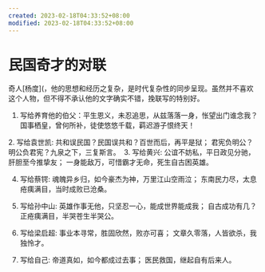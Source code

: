 ```yaml
---
created: 2023-02-18T04:33:52+08:00
modified: 2023-02-18T04:33:52+08:00
---
```


# 民国奇才的对联

奇人[杨度](，他的思想和经历之复杂，是时代复杂性的同步呈现。虽然并不喜欢这个人物，但不得不承认他的文字确实不错，挽联写的特别好。

1.  写给养育他的伯父：
​平生恩义，未忍追思，从兹落落一身，怅望出门谁念我？
国事栖皇，曾何所补，徒使悠悠千载，羁迟游子恨终天！

​2. 写给袁世凯:
​共和误民国？民国误共和？百世而后，再平是狱；
君宪负明公？明公负君宪？九泉之下，三复斯言。
​
​3. 写给黄兴:
公谊不妨私，平日政见分驰，肝胆至今推挚友；
一身能敌万，可惜霸才无命，死生自古困英雄。

4. 写给蔡锷:
魂魄异乡归，如今豪杰为神，万里江山空雨泣；
东南民力尽，太息疮痍满目，当时成败已沧桑。

5. 写给孙中山:
英雄作事无他，只坚忍一心，能成世界能成我；
自古成功有几？正疮痍满目，半哭苍生半哭公。

6. 写给梁启超:
事业本寻常，胜固欣然，败亦可喜；
文章久零落，人皆欲杀，我独怜才。

7. 写给自己:
帝道真如，如今都成过去事；
医民救国，继起自有后来人。
